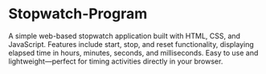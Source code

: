 # Stopwatch-Program
A simple web-based stopwatch application built with HTML, CSS, and JavaScript. Features include start, stop, and reset functionality, displaying elapsed time in hours, minutes, seconds, and milliseconds. Easy to use and lightweight—perfect for timing activities directly in your browser.
